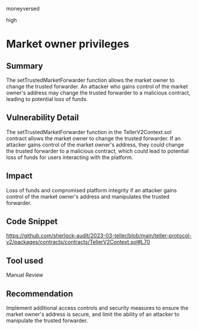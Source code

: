 moneyversed

high

# Market owner privileges

## Summary

The setTrustedMarketForwarder function allows the market owner to change the trusted forwarder. An attacker who gains control of the market owner's address may change the trusted forwarder to a malicious contract, leading to potential loss of funds.

## Vulnerability Detail

The setTrustedMarketForwarder function in the TellerV2Context.sol contract allows the market owner to change the trusted forwarder. If an attacker gains control of the market owner's address, they could change the trusted forwarder to a malicious contract, which could lead to potential loss of funds for users interacting with the platform.

## Impact

Loss of funds and compromised platform integrity if an attacker gains control of the market owner's address and manipulates the trusted forwarder.

## Code Snippet

https://github.com/sherlock-audit/2023-03-teller/blob/main/teller-protocol-v2/packages/contracts/contracts/TellerV2Context.sol#L70

## Tool used

Manual Review

## Recommendation

Implement additional access controls and security measures to ensure the market owner's address is secure, and limit the ability of an attacker to manipulate the trusted forwarder.